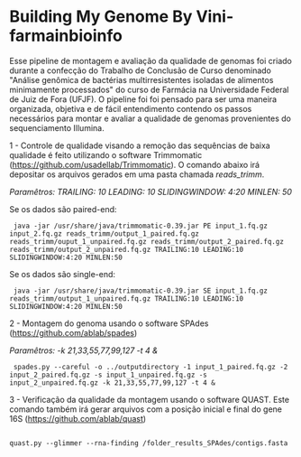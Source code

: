 # Building My Genome By Vini-farmainbioinfo
Esse pipeline de montagem e avaliação da qualidade de genomas foi criado durante a confecção do Trabalho de Conclusão de Curso denominado "Análise genômica de bactérias multirresistentes isoladas de alimentos minimamente processados" do curso de Farmácia na Universidade Federal de Juiz de Fora (UFJF). O pipeline foi
foi pensado para ser uma maneira organizada, objetiva e de fácil entendimento contendo os passos necessários para montar e avaliar a qualidade de genomas provenientes do sequenciamento Illumina.


1 - Controle de qualidade visando a remoção das sequências de baixa qualidade é feito utilizando o software Trimmomatic (https://github.com/usadellab/Trimmomatic). O comando abaixo irá depositar os arquivos gerados em uma pasta chamada *reads_trimm*.

*Paramêtros: TRAILING: 10 LEADING: 10 SLIDINGWINDOW: 4:20 MINLEN: 50*

Se os dados são paired-end:

<pre><code> java -jar /usr/share/java/trimmomatic-0.39.jar PE input_1.fq.gz input_2.fq.gz reads_trimm/output_1_paired.fq.gz reads_trimm/ouput_1_unpaired.fq.gz reads_trimm/output_2_paired.fq.gz reads_trimm/output_2_unpaired.fq.gz TRAILING:10 LEADING:10 SLIDINGWINDOW:4:20 MINLEN:50 </code></pre>

Se os dados são single-end: 

<pre><code> java -jar /usr/share/java/trimmomatic-0.39.jar SE input_1.fq.gz reads_trimm/output_1_unpaired.fq.gz TRAILING:10 LEADING:10 SLIDINGWINDOW:4:20 MINLEN:50 </code></pre>

  
2 - Montagem do genoma usando o software SPAdes (https://github.com/ablab/spades)

*Paramêtros: -k 21,33,55,77,99,127 -t 4 &*

<pre><code> spades.py --careful -o ../outputdirectory -1 input_1_paired.fq.gz -2 input_2_paired.fq.gz -s input_1_unpaired.fq.gz -s input_2_unpaired.fq.gz -k 21,33,55,77,99,127 -t 4 & </code></pre>

3 - Verificação da qualidade da montagem usando o software QUAST. Este comando também irá gerar arquivos com a posição inicial e final do gene 16S (https://github.com/ablab/quast)

<pre><code> 
quast.py --glimmer --rna-finding /folder_results_SPAdes/contigs.fasta 
</code></pre>
